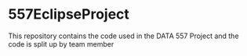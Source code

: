 # 557EclipseProject

This repository contains the code used in the DATA 557 Project and the code is split up by team member